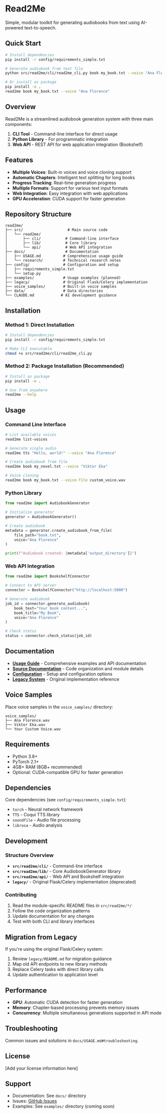 # Read2Me

Simple, modular toolkit for generating audiobooks from text using AI-powered text-to-speech.

## Quick Start

```bash
# Install dependencies
pip install -r config/requirements_simple.txt

# Generate audiobook from text file
python src/read2me/cli/read2me_cli.py book my_book.txt --voice "Ana Florence"

# Or install as package
pip install -e .
read2me book my_book.txt --voice "Ana Florence"
```

## Overview

Read2Me is a streamlined audiobook generation system with three main components:

1. **CLI Tool** - Command-line interface for direct usage
2. **Python Library** - For programmatic integration
3. **Web API** - REST API for web application integration (Bookshelf)

## Features

- **Multiple Voices**: Built-in voices and voice cloning support
- **Automatic Chapters**: Intelligent text splitting for long books
- **Progress Tracking**: Real-time generation progress
- **Multiple Formats**: Support for various text input formats
- **Web Integration**: Easy integration with web applications
- **GPU Acceleration**: CUDA support for faster generation

## Repository Structure

```
read2me/
├── src/                    # Main source code
│   └── read2me/
│       ├── cli/           # Command-line interface
│       ├── lib/           # Core library
│       └── api/           # Web API integration
├── docs/                  # Documentation
│   ├── USAGE.md          # Comprehensive usage guide
│   └── research/         # Technical research notes
├── config/               # Configuration and setup
│   ├── requirements_simple.txt
│   └── setup.py
├── examples/             # Usage examples (planned)
├── legacy/               # Original Flask/Celery implementation
├── voice_samples/        # Built-in voice samples
├── data/                 # Data directories
└── CLAUDE.md            # AI development guidance
```

## Installation

### Method 1: Direct Installation
```bash
# Install dependencies
pip install -r config/requirements_simple.txt

# Make CLI executable
chmod +x src/read2me/cli/read2me_cli.py
```

### Method 2: Package Installation (Recommended)
```bash
# Install as package
pip install -e .

# Use from anywhere
read2me --help
```

## Usage

### Command Line Interface
```bash
# List available voices
read2me list-voices

# Generate single audio
read2me tts "Hello, world!" --voice "Ana Florence"

# Create audiobook from file
read2me book my_novel.txt --voice "Viktor Eka"

# Voice cloning
read2me book my_book.txt --voice-file custom_voice.wav
```

### Python Library
```python
from read2me import AudiobookGenerator

# Initialize generator
generator = AudiobookGenerator()

# Create audiobook
metadata = generator.create_audiobook_from_file(
    file_path="book.txt",
    voice="Ana Florence"
)

print(f"Audiobook created: {metadata['output_directory']}")
```

### Web API Integration
```python
from read2me import BookshelfConnector

# Connect to API server
connector = BookshelfConnector("http://localhost:5000")

# Generate audiobook
job_id = connector.generate_audiobook(
    book_text="Your book content...",
    book_title="My Book",
    voice="Ana Florence"
)

# Check status
status = connector.check_status(job_id)
```

## Documentation

- **[Usage Guide](docs/USAGE.md)** - Comprehensive examples and API documentation
- **[Source Documentation](src/README.md)** - Code organization and module details
- **[Configuration](config/README.md)** - Setup and configuration options
- **[Legacy System](legacy/README.md)** - Original implementation reference

## Voice Samples

Place voice samples in the `voice_samples/` directory:
```
voice_samples/
├── Ana Florence.wav
├── Viktor Eka.wav
└── Your Custom Voice.wav
```

## Requirements

- Python 3.8+
- PyTorch 2.1+
- 4GB+ RAM (8GB+ recommended)
- Optional: CUDA-compatible GPU for faster generation

## Dependencies

Core dependencies (see `config/requirements_simple.txt`):
- `torch` - Neural network framework
- `TTS` - Coqui TTS library
- `soundfile` - Audio file processing
- `librosa` - Audio analysis

## Development

### Structure Overview
- **`src/read2me/cli/`** - Command-line interface
- **`src/read2me/lib/`** - Core AudiobookGenerator library
- **`src/read2me/api/`** - Web API and Bookshelf integration
- **`legacy/`** - Original Flask/Celery implementation (deprecated)

### Contributing
1. Read the module-specific README files in `src/read2me/*/`
2. Follow the code organization patterns
3. Update documentation for any changes
4. Test with both CLI and library interfaces

## Migration from Legacy

If you're using the original Flask/Celery system:
1. Review `legacy/README.md` for migration guidance
2. Map old API endpoints to new library methods
3. Replace Celery tasks with direct library calls
4. Update authentication to application level

## Performance

- **GPU**: Automatic CUDA detection for faster generation
- **Memory**: Chapter-based processing prevents memory issues
- **Concurrency**: Multiple simultaneous generations supported in API mode

## Troubleshooting

Common issues and solutions in `docs/USAGE.md#troubleshooting`.

## License

[Add your license information here]

## Support

- Documentation: See `docs/` directory
- Issues: [GitHub Issues](your-repo-url/issues)
- Examples: See `examples/` directory (coming soon)